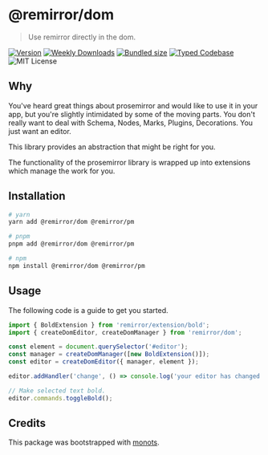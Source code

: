 # @remirror/dom

> Use remirror directly in the dom.

[![Version][version]][npm] [![Weekly Downloads][downloads-badge]][npm]
[![Bundled size][size-badge]][size] [![Typed Codebase][typescript]](./src/index.ts)
![MIT License][license]

[version]: https://flat.badgen.net/npm/v/@remirror/dom
[npm]: https://npmjs.com/package/@remirror/dom
[license]: https://flat.badgen.net/badge/license/MIT/purple
[size]: https://bundlephobia.com/result?p=@remirror/dom
[size-badge]: https://flat.badgen.net/bundlephobia/minzip/@remirror/dom
[typescript]: https://flat.badgen.net/badge/icon/TypeScript?icon=typescript&label
[downloads-badge]: https://badgen.net/npm/dw/@remirror/dom/red?icon=npm

## Why

You've heard great things about prosemirror and would like to use it in your app, but you're
slightly intimidated by some of the moving parts. You don't really want to deal with Schema, Nodes,
Marks, Plugins, Decorations. You just want an editor.

This library provides an abstraction that might be right for you.

The functionality of the prosemirror library is wrapped up into extensions which manage the work for
you.

## Installation

```bash
# yarn
yarn add @remirror/dom @remirror/pm

# pnpm
pnpm add @remirror/dom @remirror/pm

# npm
npm install @remirror/dom @remirror/pm
```

## Usage

The following code is a guide to get you started.

```ts
import { BoldExtension } from 'remirror/extension/bold';
import { createDomEditor, createDomManager } from 'remirror/dom';

const element = document.querySelector('#editor');
const manager = createDomManager([new BoldExtension()]);
const editor = createDomEditor({ manager, element });

editor.addHandler('change', () => console.log('your editor has changed'));

// Make selected text bold.
editor.commands.toggleBold();
```

## Credits

This package was bootstrapped with [monots].

[monots]: https://github.com/monots/monots
